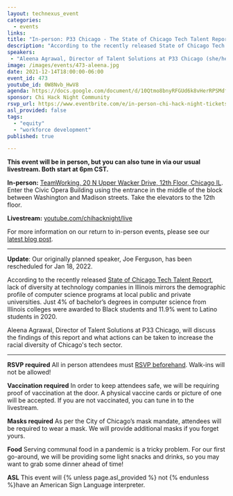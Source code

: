 ```yaml
---
layout: technexus_event
categories:
  - events
links: 
title: "In-person: P33 Chicago - The State of Chicago Tech Talent Report"
description: "According to the recently released State of Chicago Tech Talent Report, lack of diversity at technology companies in Illinois mirrors the demographic profile of computer science programs at local public and private universities. Just 4% of bachelor’s degrees in computer science from Illinois colleges were awarded to Black students and 11.9% went to Latino students in 2020. Aleena Agrawal, Director of Talent Solutions at P33 Chicago, will discuss the findings of this report and what actions can be taken to increase the racial diversity of Chicago’s tech sector."
speakers:
 - "Aleena Agrawal, Director of Talent Solutions at P33 Chicago (she/her)"
image: /images/events/473-aleena.jpg
date: 2021-12-14T18:00:00-06:00
event_id: 473
youtube_id: 0W8Nvb_HwV8
agenda: https://docs.google.com/document/d/10Qtmo8bnyRFGUd6k8vHerRPSMdfoAs8Yvye3_lhMFV4/edit#
sponsor: Chi Hack Night Community
rsvp_url: https://www.eventbrite.com/e/in-person-chi-hack-night-tickets-207988107027
asl_provided: false
tags: 
  - "equity"
  - "workforce development"
published: true

---
```

 
**This event will be in person, but you can also tune in via our usual livestream. Both start at 6pm CST.**

**In-person:** <a href='https://www.google.com/maps/place/TechNexus+Venture+Collaborative/@41.8835673,-87.6394085,17z/data=!3m1!4b1!4m5!3m4!1s0x880e2d5be57f04c5:0xa87e47e177660090!8m2!3d41.8835673!4d-87.6372198'>TeamWorking, 20 N Upper Wacker Drive, 12th Floor, Chicago IL</a>. Enter the Civic Opera Building using the entrance in the middle of the block between Washington and Madison streets. Take the elevators to the 12th floor.

**Livestream:** <a href='https://youtube.com/chihacknight/live'>youtube.com/chihacknight/live</a>

For more information on our return to in-person events, please see our [latest blog post](/blog/2021/11/09/2021-return-to-in-person.html). 

---

**Update**: Our originally planned speaker, Joe Ferguson, has been rescheduled for Jan 18, 2022.

According to the recently released [State of Chicago Tech Talent Report](https://p33chicago.com/tech-talent-report/), lack of diversity at technology companies in Illinois mirrors the demographic profile of computer science programs at local public and private universities. Just 4% of bachelor’s degrees in computer science from Illinois colleges were awarded to Black students and 11.9% went to Latino students in 2020.

Aleena Agrawal, Director of Talent Solutions at P33 Chicago, will discuss the findings of this report and what actions can be taken to increase the racial diversity of Chicago's tech sector.

---

**RSVP required** All in person attendees must [RSVP beforehand]({{page.rsvp_url}}). Walk-ins will not be allowed!

**Vaccination required** In order to keep attendees safe, we will be requiring proof of vaccination at the door. A physical vaccine cards or picture of one will be accepted. If you are not vaccinated, you can tune in to the livestream.

**Masks required** As per the City of Chicago’s mask mandate, attendees will be required to wear a mask. We will provide additional masks if you forget yours.

**Food** Serving communal food in a pandemic is a tricky problem. For our first go-around, we will be providing some light snacks and drinks, so you may want to grab some dinner ahead of time!

**ASL** This event will {% unless page.asl_provided %} not {% endunless %}have an American Sign Language interpreter.

